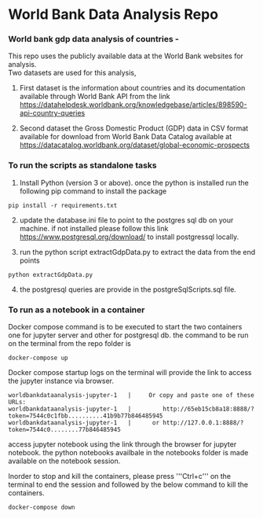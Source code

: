 # World Bank Data Analysis Repo
### World bank gdp data analysis of countries - 
This repo uses the publicly available data at the World Bank websites for analysis.  
Two datasets are used for this analysis,

1. First dataset is the information about countries and its documentation available through 
World Bank API from the link
 https://datahelpdesk.worldbank.org/knowledgebase/articles/898590-api-country-queries

2. Second dataset the Gross Domestic Product (GDP) data in CSV format available for download 
from World Bank Data Catalog available at 
https://datacatalog.worldbank.org/dataset/global-economic-prospects

### To run the scripts as standalone tasks

1. Install Python (version 3 or above). once the python is installed run the following pip command to 
install the package 

```
pip install -r requirements.txt
```

2. update the database.ini file to point to the postgres sql db on your machine. if not installed please 
follow this link https://www.postgresql.org/download/ to install postgressql locally.  

3. run the python script extractGdpData.py to extract the data from the end points 

```
python extractGdpData.py
```

4. the postgresql queries are provide in the postgreSqlScripts.sql file. 

### To run as a notebook in a container 

Docker compose command is to be executed to start the two containers one for jupyter server and other for postgresql db. 
the command to be run on the terminal from the repo folder is 

```
docker-compose up
```

Docker compose startup logs on the terminal will provide the link to access the jupyter instance via browser. 

```
worldbankdataanalysis-jupyter-1   |     Or copy and paste one of these URLs:
worldbankdataanalysis-jupyter-1   |         http://65eb15cb8a18:8888/?token=7544c0c1fbb..........41b9b77b846485945
worldbankdataanalysis-jupyter-1   |      or http://127.0.0.1:8888/?token=7544c0........77b846485945 
```

access jupyter notebook using the link through the browser for jupyter notebook. 
the python notebooks availbale in the notebooks folder is made available on the notebook session. 

Inorder to stop and kill the containers, please press '''Ctrl+c''' on the terminal to end the session 
and followed by the below command to kill the containers. 

```
docker-compose down
```